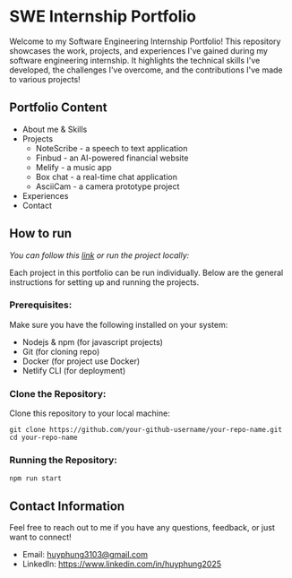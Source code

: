 # SWE Internship Portfolio

Welcome to my Software Engineering Internship Portfolio! This repository showcases the work, projects, and experiences I've gained during my software engineering internship. It highlights the technical skills I've developed, the challenges I've overcome, and the contributions I've made to various projects!

## Portfolio Content
- About me & Skills
- Projects
    - NoteScribe - a speech to text application
    - Finbud - an AI-powered financial website
    - Melify - a music app
    - Box chat - a real-time chat application
    - AsciiCam - a camera prototype project
- Experiences
- Contact

## How to run

*You can follow this [link](https://huyphung.netlify.app/) or run the project locally:*

Each project in this portfolio can be run individually. Below are the general instructions for setting up and running the projects.

### Prerequisites:
Make sure you have the following installed on your system:
- Nodejs & npm (for javascript projects)
- Git (for cloning repo)
- Docker (for project use Docker)
- Netlify CLI (for deployment)

### Clone the Repository:
Clone this repository to your local machine:
```
git clone https://github.com/your-github-username/your-repo-name.git
cd your-repo-name
```

### Running the Repository:
```
npm run start
```

## Contact Information
Feel free to reach out to me if you have any questions, feedback, or just want to connect!
- Email: huyphung3103@gmail.com
- LinkedIn: https://www.linkedin.com/in/huyphung2025

